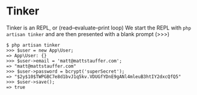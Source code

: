 <!-- @format -->

# Tinker

Tinker is an REPL, or (read–evaluate–print loop)
We start the REPL with `php artisan tinker` and are then presented with a blank prompt (>>>)

```
$ php artisan tinker
>>> $user = new App\User;
=> App\User: {}
>>> $user->email = 'matt@mattstauffer.com';
=> "matt@mattstauffer.com"
>>> $user->password = bcrypt('superSecret');
=> "$2y$10$TWPGBC7e8d1bvJ1q5kv.VDUGfYDnE9gANl4mleuB3htIY2dxcQfQ5"
>>> $user->save();
=> true

```
